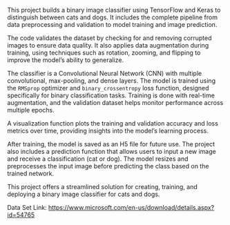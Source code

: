 This project builds a binary image classifier using TensorFlow and Keras to distinguish between cats and dogs. It includes the complete pipeline from data preprocessing and validation to model training and image prediction.

The code validates the dataset by checking for and removing corrupted images to ensure data quality. It also applies data augmentation during training, using techniques such as rotation, zooming, and flipping to improve the model’s ability to generalize.

The classifier is a Convolutional Neural Network (CNN) with multiple convolutional, max-pooling, and dense layers. The model is trained using the `RMSprop` optimizer and `binary_crossentropy` loss function, designed specifically for binary classification tasks. Training is done with real-time augmentation, and the validation dataset helps monitor performance across multiple epochs.

A visualization function plots the training and validation accuracy and loss metrics over time, providing insights into the model’s learning process.

After training, the model is saved as an H5 file for future use. The project also includes a prediction function that allows users to input a new image and receive a classification (cat or dog). The model resizes and preprocesses the input image before predicting the class based on the trained network.

This project offers a streamlined solution for creating, training, and deploying a binary image classifier for cats and dogs.



Data Set Link: https://www.microsoft.com/en-us/download/details.aspx?id=54765
